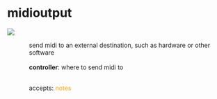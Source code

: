 
<a name=midioutput></a><br>
# <b>midioutput</b>
<img src="https://www.bespokesynth.com/docs/screenshots/midioutput.png"><br>
<div style="display:inline-block;margin-left:50px;">
send midi to an external destination, such as hardware or other software<br/><br/>
<b>controller</b>: where to send midi to<br>

<br>accepts: <font color=orange>notes</font> <br></div>

